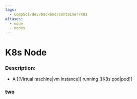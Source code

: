 ```yaml
---
tags:
  - CompSci/dev/backend/container/K8s
aliases:
  - node
  - nodes
---
```

# K8s Node
### Description:
- A [[Virtual machine|vm instance]] running [[K8s pod|pod]]
### two